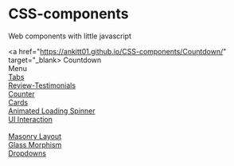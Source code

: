 # CSS-components
Web components with little javascript 

<a href="https://ankitt01.github.io/CSS-components/Countdown/" target="_blank> Countdown </a> <br>
<a href="https://ankitt01.github.io/CSS-components/menu/" target="_blank"></a> Menu <br>
<a href="https://ankitt01.github.io/CSS-components/tabs/" target="_blank"> Tabs </a><br>
<a href="https://ankitt01.github.io/CSS-components/Reviews-Testimonials/" target="_blank"> Review-Testimonials </a><br>
<a href="https://ankitt01.github.io/CSS-components/Counter/" target="_blank"> Counter </a><br>
<a href="https://ankitt01.github.io/CSS-components/Card-CSS/" target="_blank"> Cards </a><br>
<a href="https://ankitt01.github.io/CSS-components/Animated-Loading-Spinner/" target="_blank"> Animated Loading Spinner </a><br>
<a href="https://ankitt01.github.io/CSS-components/UI-interaction/" target="_blank"> UI Interaction </a><br>  
<a href="https://ankitt01.github.io/CSS-components/Masonry/" target="_blank">Masonry Layout </a><br>
<a href="https://ankitt01.github.io/CSS-components/Glass-Morphism/" target="_blank">Glass Morphism </a><br>
<a href="https://ankitt01.github.io/CSS-components/Dropdowns/" target="_blank">  Dropdowns </a><br>
